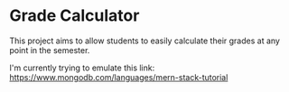 # Grade Calculator
This project aims to allow students to easily calculate their grades at any point in the semester.

I'm currently trying to emulate this link: https://www.mongodb.com/languages/mern-stack-tutorial